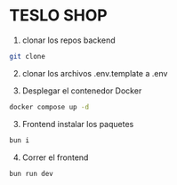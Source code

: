 # TESLO SHOP

1. clonar los repos backend

```sh
git clone
```

2. clonar los archivos .env.template a .env

3. Desplegar el contenedor Docker

```sh
docker compose up -d
```

3. Frontend instalar los paquetes

```sh
bun i
```

4. Correr el frontend

```sh
bun run dev
```
